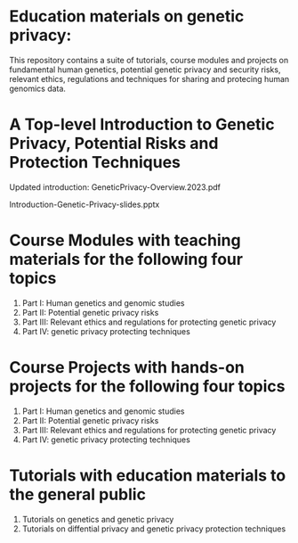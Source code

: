# Education materials on genetic privacy:
This repository contains a suite of tutorials, course modules and projects on fundamental human genetics, potential genetic privacy and security risks, relevant ethics, regulations and techniques for sharing and protecing human genomics data.

# A Top-level Introduction to Genetic Privacy, Potential Risks and Protection Techniques
Updated introduction: GeneticPrivacy-Overview.2023.pdf

Introduction-Genetic-Privacy-slides.pptx

# Course Modules with teaching materials for the following four topics
1. Part I: Human genetics and genomic studies
2. Part II: Potential genetic privacy risks
3. Part III: Relevant ethics and regulations for protecting genetic privacy
4. Part IV: genetic privacy protecting techniques

# Course Projects with hands-on projects for the following four topics
1. Part I: Human genetics and genomic studies
2. Part II: Potential genetic privacy risks
3. Part III: Relevant ethics and regulations for protecting genetic privacy
4. Part IV: genetic privacy protecting techniques

# Tutorials with education materials to the general public
1. Tutorials on genetics and genetic privacy
2. Tutorials on diffential privacy and genetic privacy protection techniques

